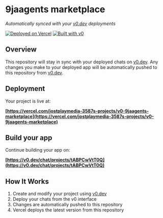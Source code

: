 # 9jaagents marketplace

*Automatically synced with your [v0.dev](https://v0.dev) deployments*

[![Deployed on Vercel](https://img.shields.io/badge/Deployed%20on-Vercel-black?style=for-the-badge&logo=vercel)](https://vercel.com/jostplaymedia-3587s-projects/v0-9jaagents-marketplace)
[![Built with v0](https://img.shields.io/badge/Built%20with-v0.dev-black?style=for-the-badge)](https://v0.dev/chat/projects/tABPCwVtT0Q)

## Overview

This repository will stay in sync with your deployed chats on [v0.dev](https://v0.dev).
Any changes you make to your deployed app will be automatically pushed to this repository from [v0.dev](https://v0.dev).

## Deployment

Your project is live at:

**[https://vercel.com/jostplaymedia-3587s-projects/v0-9jaagents-marketplace](https://vercel.com/jostplaymedia-3587s-projects/v0-9jaagents-marketplace)**

## Build your app

Continue building your app on:

**[https://v0.dev/chat/projects/tABPCwVtT0Q](https://v0.dev/chat/projects/tABPCwVtT0Q)**

## How It Works

1. Create and modify your project using [v0.dev](https://v0.dev)
2. Deploy your chats from the v0 interface
3. Changes are automatically pushed to this repository
4. Vercel deploys the latest version from this repository
